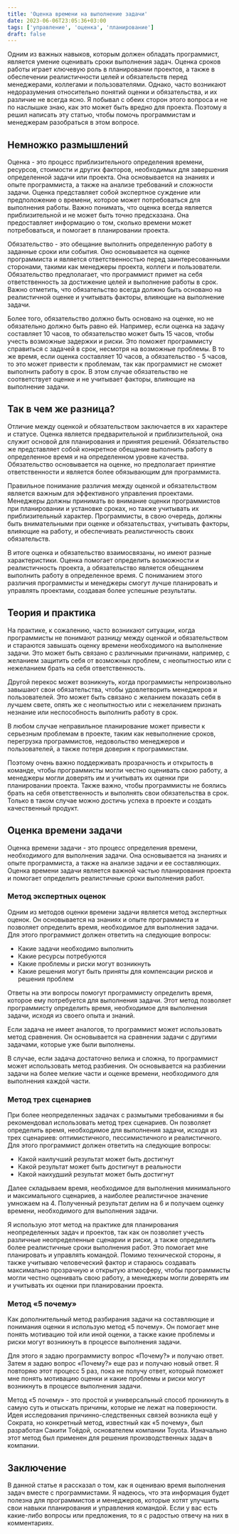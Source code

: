 ```yaml
---
title: 'Оценка времени на выполнение задачи'
date: 2023-06-06T23:05:36+03:00
tags: ['управление', 'оценка', 'планирование']
draft: false
---
```


Одним из важных навыков, которым должен обладать программист, является умение оценивать сроки выполнения задач. Оценка
сроков работы играет ключевую роль в планировании проектов, а также в обеспечении реалистичности целей и обязательств
перед менеджерами, коллегами и пользователями. Однако, часто возникают недоразумения относительно понятий оценки и
обязательства, и их различие не всегда ясно. Я побывал с обеих сторон этого вопроса и не по наслышке знаю, как это
может быть вредно для проекта. Поэтому я решил написать эту статью, чтобы помочь программистам и менеджерам разобраться
в этом вопросе.

<!--more-->

## Немножко размышлений

Оценка - это процесс приблизительного определения времени, ресурсов, стоимости и других факторов, необходимых для
завершения определенной задачи или проекта. Она основывается на знаниях и опыте программиста, а также на анализе
требований и сложности задачи. Оценка представляет собой экспертное суждение или предположение о времени, которое может
потребоваться для выполнения работы. Важно понимать, что оценка всегда является приблизительной и не может быть точно
предсказана. Она предоставляет информацию о том, сколько времени может потребоваться, и помогает в планировании проекта.

Обязательство - это обещание выполнить определенную работу в заданные сроки или события. Оно основывается на оценке
программиста и является ответственностью перед заинтересованными сторонами, такими как менеджеры проекта, коллеги и
пользователи. Обязательство предполагает, что программист примет на себя ответственность за достижение целей и
выполнение работы в срок. Важно отметить, что обязательство всегда должно быть основано на реалистичной оценке и
учитывать факторы, влияющие на выполнение задачи.

Более того, обязательство должно быть основано на оценке, но не обязательно должно быть равно ей. Например, если оценка
на задачу составляет 10 часов, то обязательство может быть 15 часов, чтобы учесть возможные задержки и риски. Это
поможет программисту справиться с задачей в срок, несмотря на возможные проблемы. В то же время, если оценка составляет
10 часов, а обязательство - 5 часов, то это может привести к проблемам, так как программист не сможет выполнить работу в
срок. В этом случае обязательство не соответствует оценке и не учитывает факторы, влияющие на выполнение задачи.

## Так в чем же разница?

Отличие между оценкой и обязательством заключается в их характере и статусе. Оценка является предварительной и
приблизительной, она служит основой для планирования и принятия решений. Обязательство же представляет собой конкретное
обещание выполнить работу в определенное время и на определенном уровне качества. Обязательство основывается на оценке,
но предполагает принятие ответственности и является более обязывающим для программиста.

Правильное понимание различия между оценкой и обязательством является важным для эффективного управления проектами.
Менеджеры должны принимать во внимание оценки программистов при планировании и установке сроках, но также учитывать их
приблизительный характер. Программисты, в свою очередь, должны быть внимательными при оценке и обязательствах, учитывать
факторы, влияющие на работу, и обеспечивать реалистичность своих обязательств.

В итоге оценка и обязательство взаимосвязаны, но имеют разные характеристики. Оценка помогает определить возможности и
реалистичность проекта, а обязательство является обещанием выполнить работу в определенное время. С пониманием этого
различия программисты и менеджеры смогут лучше планировать и управлять проектами, создавая более успешные результаты.

## Теория и практика

На практике, к сожалению, часто возникают ситуации, когда программисты не понимают разницу между оценкой и
обязательством и стараются завышать оценку времени необходимого на выполнение задачи. Это может быть связано с
различными причинами, например, с желанием защитить себя от возможных проблем, с неопытностью или с нежеланием брать на
себя ответственность.

Другой перекос может возникнуть, когда программисты непроизвольно завышают свои обязательства, чтобы удовлетворить
менеджеров и пользователей. Это может быть связано с желанием показать себя в лучшем свете, опять же с неопытностью или
с нежеланием признать незнание или неспособность выполнить работу в срок.

В любом случае неправильное планирование может привести к серьезным проблемам в проекте, таким как
невыполнение сроков, перегрузка программистов, недовольство менеджеров и пользователей, а также потеря доверия к
программистам.

Поэтому очень важно поддерживать прозрачность и открытость в команде, чтобы программисты могли честно оценивать свою
работу, а менеджеры могли доверять им и учитывать их оценки при планировании проекта. Также важно, чтобы программисты не
боялись брать на себя ответственность и выполнять свои обязательства в срок. Только в таком случае можно достичь успеха
в проекте и создать качественный продукт.

## Оценка времени задачи

Оценка времени задачи - это процесс определения времени, необходимого для выполнения задачи. Она основывается на знаниях
и опыте программиста, а также на анализе задачи и ее составляющих. Оценка времени задачи является важной частью
планирования проекта и помогает определить реалистичные сроки выполнения работ.

### Метод экспертных оценок

Одним из методов оценки времени задачи является метод экспертных оценок. Он основывается на знаниях и опыте программиста
и позволяет определить время, необходимое для выполнения задачи. Для этого программист должен ответить на следующие
вопросы:

- Какие задачи необходимо выполнить
- Какие ресурсы потребуются
- Какие проблемы и риски могут возникнуть
- Какие решения могут быть приняты для компенсации рисков и решения проблем

Ответы на эти вопросы помогут программисту определить время, которое ему потребуется для выполнения задачи. Этот метод
позволяет программисту определить время, необходимое для выполнения задачи, исходя из своего опыта и знаний.

Если задача не имеет аналогов, то программист может использовать метод сравнения. Он основывается на сравнении задачи с
другими задачами, которые уже были выполнены.

В случае, если задача достаточно велика и сложна, то программист может использовать метод разбиения. Он основывается на
разбиении задачи на более мелкие части и оценке времени, необходимого для выполнения каждой части.

### Метод трех сценариев

При более неопределенных задачах с размытыми требованиями я бы рекомендовал использовать метод трех сценариев. Он
позволяет определить время, необходимое для выполнения задачи, исходя из трех сценариев: оптимистичного, пессимистичного
и реалистичного. Для этого программист должен ответить на следующие вопросы:

- Какой наилучший результат может быть достигнут
- Какой результат может быть достигнут в реальности
- Какой наихудший результат может быть достигнут

Далее складываем время, необходимое для выполнения минимального и максимального сценариев, а наиболее реалистичное
значение умножаем на 4. Полученный результат делим на 6 и получаем оценку времени, необходимого для выполнения задачи.

Я использую этот метод на практике для планирования неопределенных задач и проектов, так как он позволяет учесть
различные неопределенные сценарии и риски, а также определить более реалистичные сроки выполнения работ. Это помогает
мне планировать и управлять командой. Помимо технической стороны, я также учитываю человеческий фактор и стараюсь
создавать максимально прозрачную и открытую атмосферу, чтобы программисты могли честно оценивать свою работу, а
менеджеры могли доверять им и учитывать их оценки при планировании проекта.

### Метод «5 почему»

Как дополнительный метод разбирания задачи на составляющие и понимания оценки я использую метод «5 почему». Он помогает
мне понять мотивацию той или иной оценки, а также какие проблемы и риски могут возникнуть в процессе выполнения задачи.

Для этого я задаю программисту вопрос «Почему?» и получаю ответ. Затем я задаю вопрос «Почему?» еще раз и получаю новый
ответ. Я повторяю этот процесс 5 раз, пока не получу ответ, который поможет мне понять мотивацию оценки и какие проблемы
и риски могут возникнуть в процессе выполнения задачи.

Метод «5 почему» - это простой и универсальный способ проникнуть в самую суть и отыскать причины, которые не лежат на
поверхности. Идея исследования причинно-следственных связей возникла ещё у Сократа, но конкретный метод, известный как
«5 почему», был разработан Сакити Тоёдой, основателем компании Toyota. Изначально этот метод был применен для решения
производственных задач в компании.

## Заключение

В данной статье я рассказал о том, как я оцениваю время выполнения задач вместе с программистами. Я надеюсь, что эта
информация будет полезна для программистов и менеджеров, которые хотят улучшить свои навыки планирования и управления
командой. Если у вас есть какие-либо вопросы или предложения, то я с радостью отвечу на них в комментариях.
